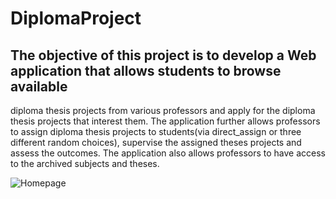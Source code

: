 # DiplomaProject
## The objective of this project is to develop a Web application that allows students to browse available
diploma thesis projects from various professors and apply for the diploma thesis projects that interest 
them. The application further allows professors to assign diploma thesis projects to students(via direct_assign or  three different random choices), supervise 
the assigned theses projects and assess the outcomes. The application also allows professors to have access to the archived subjects and theses.

![Homepage](http://localhost:8080/professor/theses?archived=true)
